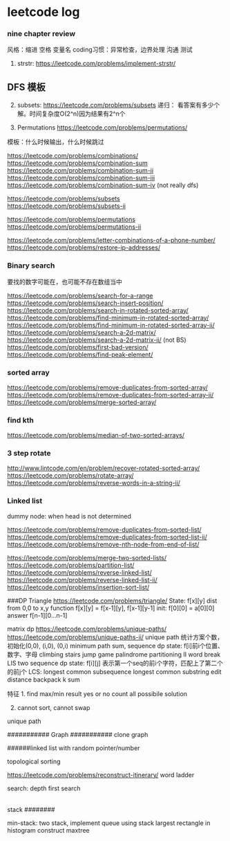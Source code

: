 # leetcode log

### nine chapter review
风格：缩进 空格 变量名
coding习惯：异常检查，边界处理
沟通
测试
1. strstr:
https://leetcode.com/problems/implement-strstr/

## DFS 模板 
2. subsets:
https://leetcode.com/problems/subsets
递归： 看答案有多少个解。时间复杂度O(2^n)因为结果有2^n个

3. Permutations
https://leetcode.com/problems/permutations/

模板：什么时候输出，什么时候跳过

https://leetcode.com/problems/combinations/
https://leetcode.com/problems/combination-sum
https://leetcode.com/problems/combination-sum-ii
https://leetcode.com/problems/combination-sum-iii
https://leetcode.com/problems/combination-sum-iv (not really dfs)

https://leetcode.com/problems/subsets
https://leetcode.com/problems/subsets-ii

https://leetcode.com/problems/permutations
https://leetcode.com/problems/permutations-ii

https://leetcode.com/problems/letter-combinations-of-a-phone-number/
https://leetcode.com/problems/restore-ip-addresses/

### Binary search
要找的数字可能在，也可能不存在数组当中

https://leetcode.com/problems/search-for-a-range
https://leetcode.com/problems/search-insert-position/
https://leetcode.com/problems/search-in-rotated-sorted-array/
https://leetcode.com/problems/find-minimum-in-rotated-sorted-array/
https://leetcode.com/problems/find-minimum-in-rotated-sorted-array-ii/
https://leetcode.com/problems/search-a-2d-matrix/
https://leetcode.com/problems/search-a-2d-matrix-ii/ (not BS)
https://leetcode.com/problems/first-bad-version/
https://leetcode.com/problems/find-peak-element/

### sorted array
https://leetcode.com/problems/remove-duplicates-from-sorted-array/
https://leetcode.com/problems/remove-duplicates-from-sorted-array-ii/
https://leetcode.com/problems/merge-sorted-array/


### find kth
https://leetcode.com/problems/median-of-two-sorted-arrays/

### 3 step rotate
http://www.lintcode.com/en/problem/recover-rotated-sorted-array/
https://leetcode.com/problems/rotate-array/
https://leetcode.com/problems/reverse-words-in-a-string-ii/

### Linked list
dummy node: when head is not determined

https://leetcode.com/problems/remove-duplicates-from-sorted-list/
https://leetcode.com/problems/remove-duplicates-from-sorted-list-ii/
https://leetcode.com/problems/remove-nth-node-from-end-of-list/

https://leetcode.com/problems/merge-two-sorted-lists/
https://leetcode.com/problems/partition-list/
https://leetcode.com/problems/reverse-linked-list/
https://leetcode.com/problems/reverse-linked-list-ii/
https://leetcode.com/problems/insertion-sort-list/

###DP
Triangle
https://leetcode.com/problems/triangle/
State: f[x][y] dist from 0,0 to x,y
function f[x][y] = f[x-1][y], f[x-1][y-1]
init: f[0][0] = a[0][0]
answer f[n-1][0...n-1]

matrix dp
https://leetcode.com/problems/unique-paths/
https://leetcode.com/problems/unique-paths-ii/
	unique path 统计方案个数，初始化(0,0), (i,0), (0,i)
	minimum path sum, 
sequence dp
	state: f[i]前i个位置、数字、字母
	climbing stairs
	jump game
	palindrome partitioning II
	word break
	LIS
two sequence dp
	state: f[i][j] 表示第一个seq的前i个字符，匹配上了第二个的前j个
	LCS: longest common subsequence
	longest common substring
	edit distance
	backpack
	k sum


特征
1. 
find max/min result
yes or no
count all possibile solution

2. cannot sort, cannot swap

unique path


###########
Graph
###########
clone graph

######linked list with random pointer/number

topological sorting

https://leetcode.com/problems/reconstruct-itinerary/
word ladder

search:
depth first search

######
stack
########

min-stack: two stack,
implement queue using stack
largest rectangle in histogram
construct maxtree






















